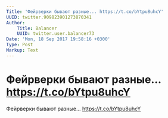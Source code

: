 ```yaml
---
Title: 'Фейрверки бывают разные... https://t.co/bYtpu8uhcY'
UUID: twitter.909823901273870341
Author:
    Title: Balancer
    UUID: twitter.user.balancer73
Date: 'Mon, 18 Sep 2017 19:58:16 +0300'
Type: Post
Markup: Text
---
```


# Фейрверки бывают разные... https://t.co/bYtpu8uhcY

Фейрверки бывают разные... https://t.co/bYtpu8uhcY